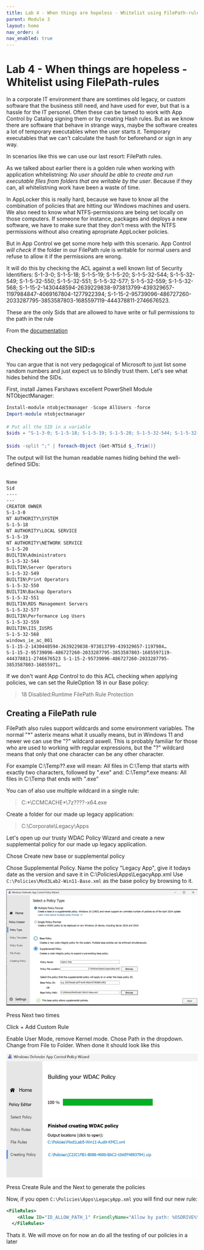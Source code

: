 ```yaml
---
title: Lab 4 - When things are hopeless - Whitelist using FilePath-rules
parent: Module 3
layout: home
nav_order: 4
nav_enabled: true
---
```


# Lab 4 - When things are hopeless - Whitelist using FilePath-rules

In a corporate IT environment thare are somtimes old legacy, or custom software that the business still need, and have used for ever, but that is a hassle for the IT personel. Often these can be tamed to work with App Control by Catalog signing them or by creating Hash rules. But as we know there are software that behave in strange ways, maybe the software creates a lot of temporary executables when the user starts it. Temporary executables that we can't calculate the hash for beforehand or sign in any way.

In scenarios like this we can use our last resort: FilePath rules.

As we talked about earlier there is a golden rule when working with application whitelistning: *No user should be able to create and run executable files from folders that are writable by the user*. Because if they can, all whitelistning work have been a waste of time.

In AppLocker this is really hard, because we have to know all the combination of policies that are hitting our Windows machines and users. We also need to know what NTFS-permissions are being set locally on those computers. If someone for instance, packages and deploys a new software, we have to make sure that they don't mess with the NTFS permissions without also creating apropriate AppLocker policies.

But in App Control we get some more help with this scenario. App Control *will check* if the folder in our FilePath rule is writable for normal users and refuse to allow it if the permissions are wrong. 

It will do this by checking the ACL against a well known list of Security Identifiers:
S-1-3-0; S-1-5-18; S-1-5-19; S-1-5-20; S-1-5-32-544; S-1-5-32-549; S-1-5-32-550; S-1-5-32-551; S-1-5-32-577; S-1-5-32-559; S-1-5-32-568; S-1-15-2-1430448594-2639229838-973813799-439329657-1197984847-4069167804-1277922394; S-1-15-2-95739096-486727260-2033287795-3853587803-1685597119-444378811-2746676523.

These are the only Sids that are allowed to have write or full permissions to the path in the rule

From the [documentation](https://learn.microsoft.com/en-us/windows/security/application-security/application-control/app-control-for-business/design/select-types-of-rules-to-create)


## Checking out the SID:s

You can argue that is not very pedagogical of Microsoft to just list some random numbers and just expect us to blindly trust them. Let's see what hides behind the SIDs.

First, install James Farshaws excellent PowerShell Module NTObjectManager:

```powershell
Install-module ntobjectmanager -Scope AllUsers -force
Import-module ntobjectmanager

# Put all the SID in a variable
$sids = "S-1-3-0; S-1-5-18; S-1-5-19; S-1-5-20; S-1-5-32-544; S-1-5-32-549; S-1-5-32-550; S-1-5-32-551; S-1-5-32-577; S-1-5-32-559; S-1-5-32-568; S-1-15-2-1430448594-2639229838-973813799-439329657-1197984847-4069167804-1277922394; S-1-15-2-95739096-486727260-2033287795-3853587803-1685597119-444378811-2746676523"

$sids -split ";" | foreach-Object {Get-NTSid $_.Trim()}
```

The output will list the human readable names hiding behind the well-defined SIDs:

```

Name                                                                              Sid
----                                                                              ---
CREATOR OWNER                                                                     S-1-3-0
NT AUTHORITY\SYSTEM                                                               S-1-5-18
NT AUTHORITY\LOCAL SERVICE                                                        S-1-5-19
NT AUTHORITY\NETWORK SERVICE                                                      S-1-5-20
BUILTIN\Administrators                                                            S-1-5-32-544
BUILTIN\Server Operators                                                          S-1-5-32-549
BUILTIN\Print Operators                                                           S-1-5-32-550
BUILTIN\Backup Operators                                                          S-1-5-32-551
BUILTIN\RDS Management Servers                                                    S-1-5-32-577
BUILTIN\Performance Log Users                                                     S-1-5-32-559
BUILTIN\IIS_IUSRS                                                                 S-1-5-32-568
windows_ie_ac_001                                                                 S-1-15-2-1430448594-2639229838-973813799-439329657-1197984…
S-1-15-2-95739096-486727260-2033287795-3853587803-1685597119-444378811-2746676523 S-1-15-2-95739096-486727260-2033287795-3853587803-16855971…
```

If we don't want App Control to do this ACL checking when applying policies, we can set the RuleOption 18 in our Base policy:

> 18 Disabled:Runtime FilePath Rule Protection

## Creating a FilePath rule

FilePath also rules support wildcards and some environment variables. The normal "*" asterix means what it usually means, but in Windows 11 and newer we can use the "?" wildcard aswell. This is probably familiar for those who are used to working with regular expressions, but the "?" wildcard means that only that one character can be any other character. 

For example C:\Temp\??.exe will mean: All files in C:\Temp that starts with exactly two characters, followed by ".exe"
and: C:\Temp\*.exe means: All files in C:\Temp that ends with ".exe"

You can of also use multiple wildcard in a single rule:
> C:\*\CCMCACHE\*\7z????-x64.exe


Create a folder for our made up legacy application:

> C:\Corporate\Legacy\Apps

Let's open up our trusty WDAC Policy Wizard and create a new supplemental policy for our made up legacy application.

Chose Create new base or supplemental policy

Chose Supplemental Policy. Name the policy "Legacy App", give it todays date as the version and save it in C:\Policies\Apps\LegacyApp.xml
Use `C:\Policies\Mod3Lab2-Win11-Base.xml` as the base policy by browsing to it.

![WDAC](/img/mod3-lab4-img1.jpg)

Press Next two times

Click + Add Custom Rule

Enable User Mode, remove Kernel mode. 
Chose Path in the dropdown.
Change from File to Folder. 
When done it should look like this

![WDAC2](/img/mod1-lab5-img2.jpg)

Press Create Rule and the Next to generate the policies

Now, if you open `C:\Policies\Apps\LegacyApp.xml` you will find our new rule:

```xml
<FileRules>
    <Allow ID="ID_ALLOW_PATH_1" FriendlyName="Allow by path: %OSDRIVE%\Corporate\Legacy\Apps\*" FilePath="%OSDRIVE%\Corporate\Legacy\Apps\*" />
  </FileRules>
```

Thats it. We will move on for now an do all the testing of our policies in a later

